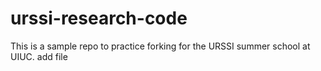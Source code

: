 # urssi-research-code

This is a sample repo to practice forking for the URSSI summer school at UIUC. 
add file 
